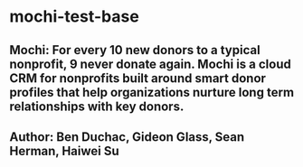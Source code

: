 # mochi-test-base

## Mochi: For every 10 new donors to a typical nonprofit, 9 never donate again. Mochi is a cloud CRM for nonprofits built around smart donor profiles that help organizations nurture long term relationships with key donors.

## Author: Ben Duchac, Gideon Glass, Sean Herman, Haiwei Su

